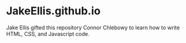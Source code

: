 # JakeEllis.github.io

Jake Ellis gifted this repository Connor Chlebowy to learn how to write HTML, CSS, and Javascript code.

